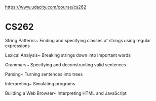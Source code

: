https://www.udacity.com/course/cs262

CS262
===================================
String Patterns~
Finding and specifying classes of strings using regular expressions

Lexical Analysis~
Breaking strings down into important words

Grammars~
Specifying and deconstructing valid sentences

Parsing~
Turning sentences into trees

Interpreting~
Simulating programs

Building a Web Browser~
Interpreting HTML and JavaScript
